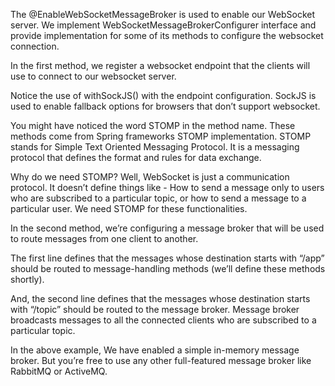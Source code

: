The @EnableWebSocketMessageBroker is used to enable our WebSocket server. We implement WebSocketMessageBrokerConfigurer interface and provide implementation for some of its methods to configure the websocket connection.

In the first method, we register a websocket endpoint that the clients will use to connect to our websocket server.

Notice the use of withSockJS() with the endpoint configuration. SockJS is used to enable fallback options for browsers that don’t support websocket.

You might have noticed the word STOMP in the method name. These methods come from Spring frameworks STOMP implementation. STOMP stands for Simple Text Oriented Messaging Protocol. It is a messaging protocol that defines the format and rules for data exchange.

Why do we need STOMP? Well, WebSocket is just a communication protocol. It doesn’t define things like - How to send a message only to users who are subscribed to a particular topic, or how to send a message to a particular user. We need STOMP for these functionalities.

In the second method, we’re configuring a message broker that will be used to route messages from one client to another.

The first line defines that the messages whose destination starts with “/app” should be routed to message-handling methods (we’ll define these methods shortly).

And, the second line defines that the messages whose destination starts with “/topic” should be routed to the message broker. Message broker broadcasts messages to all the connected clients who are subscribed to a particular topic.

In the above example, We have enabled a simple in-memory message broker. But you’re free to use any other full-featured message broker like RabbitMQ or ActiveMQ.
